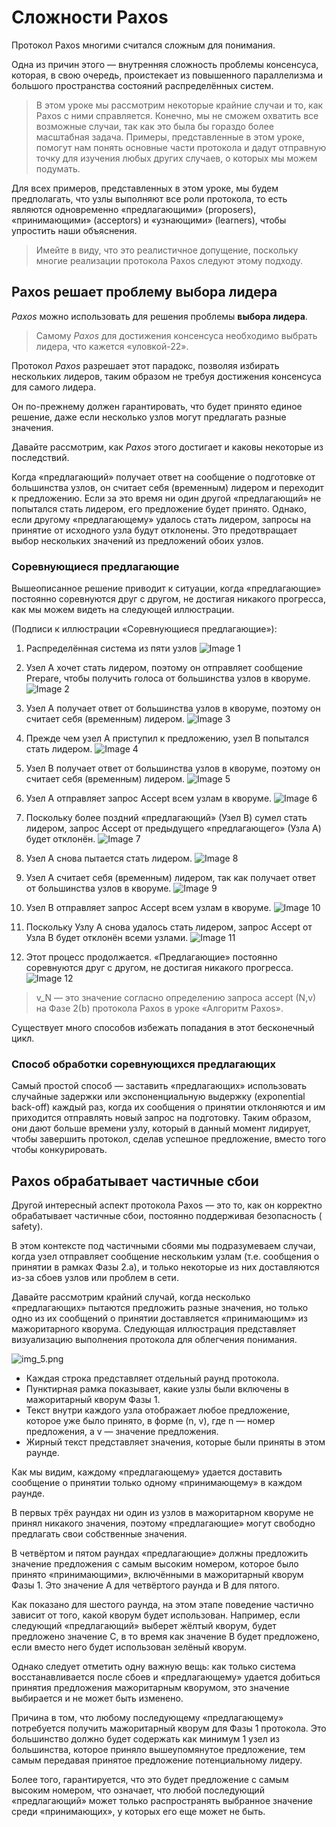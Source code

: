 
# Сложности Paxos



Протокол Paxos многими считался сложным для понимания.

Одна из причин этого — внутренняя сложность проблемы консенсуса, которая, в свою очередь, проистекает из повышенного параллелизма и большого
пространства состояний распределённых систем.

> В этом уроке мы рассмотрим некоторые крайние случаи и то, как Paxos с ними справляется. Конечно, мы не сможем охватить все возможные
> случаи, так как это была бы гораздо более масштабная задача. Примеры, представленные в этом уроке, помогут нам понять основные части
> протокола и дадут отправную точку для изучения любых других случаев, о которых мы можем подумать.

Для всех примеров, представленных в этом уроке, мы будем предполагать, что узлы выполняют все роли протокола, то есть являются одновременно
«предлагающими» (proposers), «принимающими» (acceptors) и «узнающими» (learners), чтобы упростить наши объяснения.

> Имейте в виду, что это реалистичное допущение, поскольку многие реализации протокола Paxos следуют этому подходу.

## Paxos решает проблему выбора лидера

*Paxos* можно использовать для решения проблемы **выбора лидера**.

> Самому *Paxos* для достижения консенсуса необходимо выбрать лидера, что кажется «уловкой-22».

Протокол *Paxos* разрешает этот парадокс, позволяя избирать нескольких лидеров, таким образом не требуя достижения консенсуса для самого
лидера.

Он по-прежнему должен гарантировать, что будет принято единое решение, даже если несколько узлов могут предлагать разные значения.

Давайте рассмотрим, как *Paxos* этого достигает и каковы некоторые из последствий.

Когда «предлагающий» получает ответ на сообщение о подготовке от большинства узлов, он считает себя (временным) лидером и переходит к
предложению. Если за это время ни один другой «предлагающий» не попытался стать лидером, его предложение будет принято. Однако, если другому
«предлагающему» удалось стать лидером, запросы на принятие от исходного узла будут отклонены. Это предотвращает выбор нескольких значений из
предложений обоих узлов.

### Соревнующиеся предлагающие

Вышеописанное решение приводит к ситуации, когда «предлагающие» постоянно соревнуются друг с другом, не достигая никакого прогресса, как мы
можем видеть на следующей иллюстрации.

(Подписи к иллюстрации «Соревнующиеся предлагающие»):

1. Распределённая система из пяти узлов
   ![Image 1](img/image_52ba6fc6-173a-4919-8260-8ac9569a25cb.svg)

2. Узел A хочет стать лидером, поэтому он отправляет сообщение Prepare, чтобы получить голоса от большинства узлов в кворуме.
   ![Image 2](img/image_bbdd67e6-5f31-4948-aa2e-e554657e6d32.svg)

3. Узел A получает ответ от большинства узлов в кворуме, поэтому он считает себя (временным) лидером.
   ![Image 3](img/image_f6656494-1838-4e78-837f-b20769a25595.svg)

4. Прежде чем узел A приступил к предложению, узел B попытался стать лидером.
   ![Image 4](img/image_3382b627-7a4f-43a9-b192-eff98749bc59.svg)

5. Узел B получает ответ от большинства узлов в кворуме, поэтому он считает себя (временным) лидером.
   ![Image 5](img/image_0846836b-86df-4380-b315-4e2fa4725918.svg)

6. Узел A отправляет запрос Accept всем узлам в кворуме.
   ![Image 6](img/image_4958fd3d-94bb-4ea5-9257-58f78d531e75.svg)

7. Поскольку более поздний «предлагающий» (Узел B) сумел стать лидером, запрос Accept от предыдущего «предлагающего» (Узла A) будет
   отклонён.
   ![Image 7](img/image_89e30620-2c76-472f-8ec7-289492c03549.svg)

8. Узел A снова пытается стать лидером.
   ![Image 8](img/image_b72d74cc-8ab8-4446-974e-c324201c8851.svg)

9. Узел A считает себя (временным) лидером, так как получает ответ от большинства узлов в кворуме.
   ![Image 9](img/image_016f75c8-942e-4959-8f7f-30217887cc54.svg)

10. Узел B отправляет запрос Accept всем узлам в кворуме.
    ![Image 10](img/image_c796991d-5068-40e7-b779-5ed1e363471c.svg)

11. Поскольку Узлу A снова удалось стать лидером, запрос Accept от Узла B будет отклонён всеми узлами.
    ![Image 11](img/image_5c66998e-297f-466d-b75d-513fa6a09701.svg)

12. Этот процесс продолжается. «Предлагающие» постоянно соревнуются друг с другом, не достигая никакого прогресса.
    ![Image 12](img/image_69d10c7c-d8bd-4e46-8a50-f99b2ec75fc5.svg)


> v_N — это значение согласно определению запроса accept (N,v) на Фазе 2(b) протокола Paxos в уроке «Алгоритм Paxos».

Существует много способов избежать попадания в этот бесконечный цикл.

### Способ обработки соревнующихся предлагающих

Самый простой способ — заставить «предлагающих» использовать случайные задержки или экспоненциальную выдержку (exponential back-off) каждый
раз, когда их сообщения о принятии отклоняются и им приходится отправлять новый запрос на подготовку. Таким образом, они дают больше времени
узлу, который в данный момент лидирует, чтобы завершить протокол, сделав успешное предложение, вместо того чтобы конкурировать.

## Paxos обрабатывает частичные сбои

Другой интересный аспект протокола Paxos — это то, как он корректно обрабатывает частичные сбои, постоянно поддерживая безопасность (
safety).

В этом контексте под частичными сбоями мы подразумеваем случаи, когда узел отправляет сообщение нескольким узлам (т.е. сообщения о принятии
в рамках Фазы 2.a), и только некоторые из них доставляются из-за сбоев узлов или проблем в сети.

Давайте рассмотрим крайний случай, когда несколько «предлагающих» пытаются предложить разные значения, но только одно из их сообщений о
принятии доставляется «принимающим» из мажоритарного кворума. Следующая иллюстрация представляет визуализацию выполнения протокола для
облегчения понимания.

![img_5.png](img/img_5.png)


* Каждая строка представляет отдельный раунд протокола.
* Пунктирная рамка показывает, какие узлы были включены в мажоритарный кворум Фазы 1.
* Текст внутри каждого узла отображает любое предложение, которое уже было принято, в форме (n, v), где n — номер предложения, а v —
  значение предложения.
* Жирный текст представляет значения, которые были приняты в этом раунде.

Как мы видим, каждому «предлагающему» удается доставить сообщение о принятии только одному «принимающему» в каждом раунде.

В первых трёх раундах ни один из узлов в мажоритарном кворуме не принял никакого значения, поэтому «предлагающие» могут свободно предлагать
свои собственные значения.

В четвёртом и пятом раундах «предлагающие» должны предложить значение предложения с самым высоким номером, которое было принято
«принимающими», включёнными в мажоритарный кворум Фазы 1. Это значение A для четвёртого раунда и B для пятого.

Как показано для шестого раунда, на этом этапе поведение частично зависит от того, какой кворум будет использован. Например, если следующий
«предлагающий» выберет жёлтый кворум, будет предложено значение C, в то время как значение B будет предложено, если вместо него будет
использован зелёный кворум.

Однако следует отметить одну важную вещь: как только система восстанавливается после сбоев и «предлагающему» удается добиться принятия
предложения мажоритарным кворумом, это значение выбирается и не может быть изменено.

Причина в том, что любому последующему «предлагающему» потребуется получить мажоритарный кворум для Фазы 1 протокола. Это большинство должно
будет содержать как минимум 1 узел из большинства, которое приняло вышеупомянутое предложение, тем самым передавая принятое предложение
потенциальному лидеру.

Более того, гарантируется, что это будет предложение с самым высоким номером, что означает, что любой последующий «предлагающий» может
только распространять выбранное значение среди «принимающих», у которых его еще может не быть.